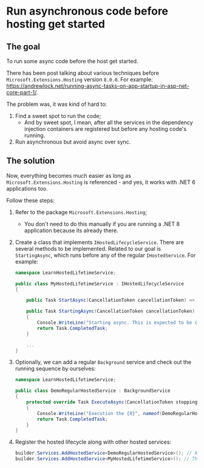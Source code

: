 # Run asynchronous code before hosting get started

## The goal

To run some async code before the host get started.

There has been post talking about various techniques before `Microsoft.Extensions.Hosting` version `8.0.0`. For example: <https://andrewlock.net/running-async-tasks-on-app-startup-in-asp-net-core-part-1/>.

The problem was, it was kind of hard to:

1. Find a sweet spot to run the code;
    * And by sweet spot, I mean, after all the services in the dependency injection containers are registered but before any hosting code's running.
1. Run asynchronous but avoid async over sync.

## The solution

Now, everything becomes much easier as long as `Microsoft.Extensions.Hosting` is referenced - and yes, it works with .NET 6 applications too.

Follow these steps:

1. Refer to the package `Microsoft.Extensions.Hosting`;
    * You don't need to do this manually if you are running a .NET 8 application because its already there.
1. Create a class that implements `IHostedLifecycleService`. There are several methods to be implemented. Related to our goal is `StartingAsync`, which runs before any of the regular `IHostedService`. For example:

    ```csharp
    namespace LearnHostedLifetimeService;

    public class MyHostedLifetimeService : IHostedLifecycleService
    {

        public Task StartAsync(CancellationToken cancellationToken) => Task.CompletedTask;

        public Task StartingAsync(CancellationToken cancellationToken)
        {
            Console.WriteLine("Starting async. This is expected to be called before {0}.", nameof(DemoRegularHostedService));
            return Task.CompletedTask;
        }

        ...
    }
    ```

1. Optionally, we can add a regular `Background` service and check out the running sequence by ourselves:

    ```csharp
    namespace LearnHostedLifetimeService;

    public class DemoRegularHostedService : BackgroundService
    {
        protected override Task ExecuteAsync(CancellationToken stoppingToken)
        {
            Console.WriteLine("Execution the {0}", nameof(DemoRegularHostedService));
            return Task.CompletedTask;
        }
    }
    ```

1. Register the hosted lifecycle along with other hosted services:

    ```csharp
    builder.Services.AddHostedService<DemoRegularHostedService>(); // Although this is registered earlier, it still executes later.
    builder.Services.AddHostedService<MyHostedLifetimeService>(); // The StartingAsync will be called first.
    ```
